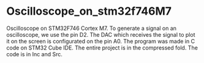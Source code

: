 # Oscilloscope_on_stm32f746M7
Oscilloscope on STM32F746 Cortex M7. To generate a signal on an oscilloscope, we use the pin D2. The DAC which receives the signal to plot it on the screen is configurated on the pin A0. The program was made in C code on STM32 Cube IDE.
The entire project is in the compressed fold. The code is in Inc and Src.
